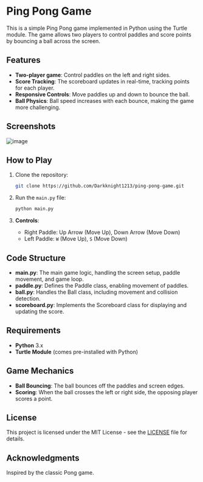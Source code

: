 
# Ping Pong Game

This is a simple Ping Pong game implemented in Python using the Turtle module. The game allows two players to control paddles and score points by bouncing a ball across the screen.

## Features

- **Two-player game**: Control paddles on the left and right sides.
- **Score Tracking**: The scoreboard updates in real-time, tracking points for each player.
- **Responsive Controls**: Move paddles up and down to bounce the ball.
- **Ball Physics**: Ball speed increases with each bounce, making the game more challenging.

## Screenshots
![image](https://github.com/user-attachments/assets/5de00de3-e2e1-4dfe-a3fc-c04f56fd07ce)


## How to Play

1. Clone the repository:
   ```bash
   git clone https://github.com/Darkknight1213/ping-pong-game.git
   ```
2. Run the `main.py` file:
   ```bash
   python main.py
   ```

3. **Controls**:
   - Right Paddle: Up Arrow (Move Up), Down Arrow (Move Down)
   - Left Paddle: `W` (Move Up), `S` (Move Down)

## Code Structure

- **main.py**: The main game logic, handling the screen setup, paddle movement, and game loop.
- **paddle.py**: Defines the Paddle class, enabling movement of paddles.
- **ball.py**: Handles the Ball class, including movement and collision detection.
- **scoreboard.py**: Implements the Scoreboard class for displaying and updating the score.

## Requirements

- **Python** 3.x
- **Turtle Module** (comes pre-installed with Python)

## Game Mechanics

- **Ball Bouncing**: The ball bounces off the paddles and screen edges.
- **Scoring**: When the ball crosses the left or right side, the opposing player scores a point.

## License

This project is licensed under the MIT License - see the [LICENSE](LICENSE) file for details.

## Acknowledgments

Inspired by the classic Pong game.
```

